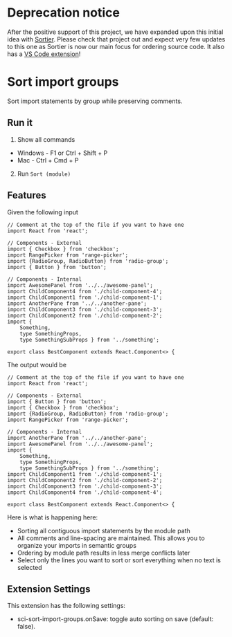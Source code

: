 # Deprecation notice
After the positive support of this project, we have expanded upon this initial idea with [Sortier](https://github.com/snowcoders/sortier
). Please check that project out and expect very few updates to this one as Sortier is now our main focus for ordering source code. It also has a [VS Code extension](https://github.com/snowcoders/sortier-vscode)!

# Sort import groups

Sort import statements by group while preserving comments. 

## Run it

1. Show all commands
 - Windows - F1 or Ctrl + Shift + P
 - Mac - Ctrl + Cmd + P
2. Run `Sort (module)`

## Features

Given the following input
```
// Comment at the top of the file if you want to have one
import React from 'react';

// Components - External
import { Checkbox } from 'checkbox';
import RangePicker from 'range-picker';
import {RadioGroup, RadioButton} from 'radio-group';
import { Button } from 'button';

// Components - Internal
import AwesomePanel from '../../awesome-panel';
import ChildComponent4 from './child-component-4';
import ChildComponent1 from './child-component-1';
import AnotherPane from '../../another-pane';
import ChildComponent3 from './child-component-3';
import ChildComponent2 from './child-component-2';
import { 
    Something,
    type SomethingProps,
    type SomethingSubProps } from '../something';

export class BestComponent extends React.Component<> {
```

The output would be
```
// Comment at the top of the file if you want to have one
import React from 'react';

// Components - External
import { Button } from 'button';
import { Checkbox } from 'checkbox';
import {RadioGroup, RadioButton} from 'radio-group';
import RangePicker from 'range-picker';

// Components - Internal
import AnotherPane from '../../another-pane';
import AwesomePanel from '../../awesome-panel';
import { 
    Something,
    type SomethingProps,
    type SomethingSubProps } from '../something';
import ChildComponent1 from './child-component-1';
import ChildComponent2 from './child-component-2';
import ChildComponent3 from './child-component-3';
import ChildComponent4 from './child-component-4';

export class BestComponent extends React.Component<> {
```

Here is what is happening here:
 - Sorting all contiguous import statements by the module path
 - All comments and line-spacing are maintained. This allows you to organize your imports in semantic groups
 - Ordering by module path results in less merge conflicts later
 - Select only the lines you want to sort or sort everything when no text is selected

## Extension Settings

This extension has the following settings:

  - sci-sort-import-groups.onSave: toggle auto sorting on save (default: false).
